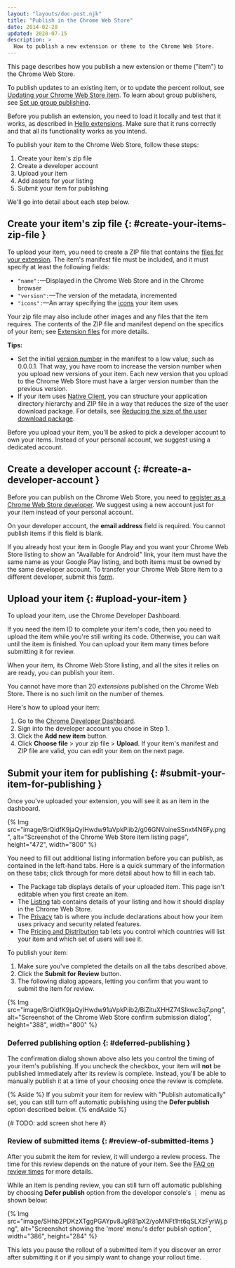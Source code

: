 ```yaml
---
layout: "layouts/doc-post.njk"
title: "Publish in the Chrome Web Store"
date: 2014-02-28
updated: 2020-07-15
description: >
  How to publish a new extension or theme to the Chrome Web Store.
---
```


This page describes how you publish a new extension or theme ("item") to the Chrome Web Store.

<div class="aside aside--note">To publish updates to an existing item, or to update the percent rollout, see <a href="/webstore/update">Updating your Chrome Web Store item</a>. To learn about group publishers, see <a href="/webstore/group-publishers">Set up group publishing</a>.</div>

Before you publish an extension, you need to load it locally and test that it works, as described in
[Hello extensions][3]. Make sure that it runs correctly and that all its functionality works as you
intend.

To publish your item to the Chrome Web Store, follow these steps:

1.  Create your item's zip file
2.  Create a developer account
3.  Upload your item
4.  Add assets for your listing
5.  Submit your item for publishing

We'll go into detail about each step below.

## Create your item's zip file {: #create-your-items-zip-file }

To upload your item, you need to create a ZIP file that contains the [files for your extension][4].
The item's manifest file must be included, and it must specify at least the following fields:

- `"name":`—Displayed in the Chrome Web Store and in the Chrome browser
- `"version":`—The version of the metadata, incremented
- `"icons":`—An array specifying the [icons][5] your item uses

Your zip file may also include other images and any files that the item requires. The contents of
the ZIP file and manifest depend on the specifics of your item; see [Extension files][6] for more
details.

**Tips:**

- Set the initial [version number][7] in the manifest to a low value, such as 0.0.0.1. That way, you
  have room to increase the version number when you upload new versions of your item. Each new
  version that you upload to the Chrome Web Store must have a larger version number than the
  previous version.
- If your item uses [Native Client][8], you can structure your application directory hierarchy and
  ZIP file in a way that reduces the size of the user download package. For details, see [Reducing
  the size of the user download package][9].

Before you upload your item, you'll be asked to pick a developer account to own your items. Instead
of your personal account, we suggest using a dedicated account.

## Create a developer account {: #create-a-developer-account }

Before you can publish on the Chrome Web Store, you need to [register as a Chrome Web Store
developer][10]. We suggest using a new account just for your item instead of your personal account.

<div class="aside aside--note">On your developer account, the <strong>email address</strong> field is required. You cannot publish items if this field is blank.</div>

If you already host your item in Google Play and you want your Chrome Web Store listing to show an
"Available for Android" link, your item must have the same name as your Google Play listing, and
both items must be owned by the same developer account. To transfer your Chrome Web Store item to a
different developer, submit this [form][11].

## Upload your item {: #upload-your-item }

To upload your item, use the Chrome Developer Dashboard.

If you need the item ID to complete your item's code, then you need to upload the item while you're
still writing its code. Otherwise, you can wait until the item is finished. You can upload your item
many times before submitting it for review.

When your item, its Chrome Web Store listing, and all the sites it relies on are ready, you can
publish your item.

<div class="aside aside--note">You cannot have more than 20 <em>extensions</em> published on the Chrome Web Store. There is no such limit on the number of themes.</div>

Here's how to upload your item:

1.  Go to the [Chrome Developer Dashboard][12].
2.  Sign into the developer account you chose in Step 1.
3.  Click the **Add new item** button.
4.  Click **Choose file** > your zip file > **Upload**. If your item's manifest and ZIP file are
    valid, you can edit your item on the next page.

## Submit your item for publishing {: #submit-your-item-for-publishing }

Once you've uploaded your extension, you will see it as an item in the dashboard.

{% Img src="image/BrQidfK9jaQyIHwdw91aVpkPiib2/g06GNVoineSSnxt4N6Fy.png",
       alt="Screenshot of the Chrome Web Store item listing page", height="472", width="800" %}

You need to fill out additional listing information before you can publish, as contained in the
left-hand tabs. Here is a quick summary of the information on these tabs; click through for more
detail about how to fill in each tab.

- The Package tab displays details of your uploaded item. This page isn't editable when you first
  create an item.
- The [Listing][13] tab contains details of your listing and how it should display in the Chrome Web
  Store.
- The [Privacy][14] tab is where you include declarations about how your item uses privacy and
  security related features.
- The [Pricing and Distribution][15] tab lets you control which countries will list your item and
  which set of users will see it.

To publish your item:

1.  Make sure you've completed the details on all the tabs described above.
2.  Click the **Submit for Review** button.
3.  The following dialog appears, letting you confirm that you want to submit the item for review.

{% Img src="image/BrQidfK9jaQyIHwdw91aVpkPiib2/BiZituXHHZ74SIkwc3q7.png",
       alt="Screenshot of the Chrome Web Store confirm submission dialog",
       height="388", width="800" %}

### Deferred publishing option {: #deferred-publishing }

The confirmation dialog shown above also lets you control the timing of your item's publishing. If
you uncheck the checkbox, your item will **not** be published immediately after its review is
complete. Instead, you'll be able to manually publish it at a time of your choosing once the review
is complete.

{% Aside %}
If you submit your item for review with "Publish automatically" set, you can still turn off
automatic publishing using the **Defer publish** option described below.
{% endAside %}


{# TODO: add screen shot here #}

### Review of submitted items {: #review-of-submitted-items }

After you submit the item for review, it will undergo a review process. The time for this review
depends on the nature of your item. See the [FAQ on review times][16] for more details.

While an item is pending review, you can still turn off automatic publishing by choosing **Defer
publish** option from the developer console's &#x22EE; menu as shown below:

{% Img src="image/SHhb2PDKzXTggPGAYpv8JgR81pX2/yoMNFt1ht6qSLXzFyrWj.png", alt="Screenshot showing
the 'more' menu's defer publish option", width="386", height="284" %}

This lets you pause the rollout of a submitted item if you discover an error after submitting it or
if you simply want to change your rollout time.


[1]: /docs/webstore/update
[2]: /docs/webstore/group-publishers
[3]: /docs/extensions/mv2/overview/#hello-extensions
[4]: /docs/extensions/mv2/overview#files
[5]: /docs/extensions/mv2/manifest/icons
[6]: /docs/extensions/mv2/overview#files
[7]: /docs/extensions/reference/tabs#version
[8]: https://developers.google.com/native-client/
[9]:
  /native-client/devguide/distributing#reducing-the-size-of-the-user-download-package
[10]: /docs/webstore/register
[11]: https://support.google.com/chrome_webstore/contact/dev_account_transfer
[12]: https://chrome.google.com/webstore/devconsole
[13]: /docs/webstore/cws-dashboard-listing
[14]: /docs/webstore/cws-dashboard-privacy
[15]: /docs/webstore/cws-dashboard-distribution
[16]: /docs/webstore/faq#faq-listing-108
